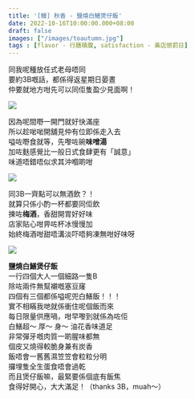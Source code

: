```yaml
---
title: '[鰻] 秋香 - 鹽燒白鱔煲仔飯'
date: 2022-10-16T10:00:00.000+08:00
draft: false
images: ["/images/toautumn.jpg"]
tags : [flavor - 行膳積腹, satisfaction - 黃店懲罰日]
---
```


同我呢種放任式老母唔同  
要約3B嘅話，都係得返星期日晏晝  
仲要就地方咁先可以同佢隻盈少見面啊！  

![](/images/toautumn1.jpg)

因為呢間嘢一開門就好快滿座  
所以趁啱啱開舖見仲有位即係走入去  
嗌咗嘢食就等，先嚟咗碗**味噌湯**  
加咗麩感覺比一般日式食肆更有「誠意」  
味道唔錯唔似求其沖嗰啲咁  

![](/images/toautumn2.jpg)

同3B一齊點可以無酒飲？！  
就算只係小酌一杯都要同佢飲  
揀咗**梅酒**，香甜開胃好好味  
店家貼心咁畀咗杯冰慢慢加  
始終梅酒咁甜唔溝淡吓唔夠凍無咁好味呀  

![](/images/toautumn.jpg)

**鹽燒白鱔煲仔飯**  
一行四個大人一個細路一隻B  
除咗兩件無幫襯嘅塞豆窿  
四個有三個都係嗌呢兜白鱔飯！！！  
實不相瞞我哋就係衝住呢個飯而來  
每日限量供應喎，咁早嚟到就係為咗佢  
白鱔超～ 厚～ 身～ 油花香味道足  
非常彈牙嘅肉質一啲腥味都無  
個皮又燒得較脆身兼有炭香  
飯唔會一舊舊濕笠笠會粒粒分明  
攞埋隻全生蛋食唔會過乾  
而且煲仔飯嘛，最緊要係個底有飯焦  
食得好開心，大大滿足！（thanks 3B，muah～）  
